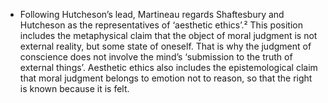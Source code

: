 - Following Hutcheson’s lead, Martineau regards Shaftesbury and Hutcheson as the representatives of ‘aesthetic ethics’.² This position includes the metaphysical claim that the object of moral judgment is not external reality, but some state of oneself. That is why the judgment of conscience does not involve the mind’s ‘submission to the truth of external things’. Aesthetic ethics also includes the epistemological claim that moral judgment belongs to emotion not to reason, so that the right is known because it is felt. 